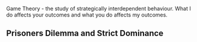 Game Theory - the study of strategically interdependent behaviour.
	What I do affects your outcomes and what you do affects my outcomes.


## Prisoners Dilemma and Strict Dominance

